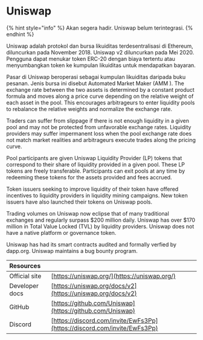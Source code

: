 # Uniswap

{% hint style="info" %}
Akan segera hadir. Uniswap belum terintegrasi.
{% endhint %}

Uniswap adalah protokol dan bursa likuiditas terdesentralisasi di Ethereum, diluncurkan pada November 2018. Uniswap v2 diluncurkan pada Mei 2020. Pengguna dapat menukar token ERC-20 dengan biaya tertentu atau menyumbangkan token ke kumpulan likuiditas untuk mendapatkan bayaran.

Pasar di Uniswap beroperasi sebagai kumpulan likuiditas daripada buku pesanan. Jenis bursa ini disebut Automated Market Maker  \(AMM \). The exchange rate between the two assets is determined by a constant product formula and moves along a price curve depending on the relative weight of each asset in the pool. This encourages arbitrageurs to enter liquidity pools to rebalance the relative weights and normalize the exchange rate.

Traders can suffer from slippage if there is not enough liquidity in a given pool and may not be protected from unfavorable exchange rates. Liquidity providers may suffer impermanent loss when the pool exchange rate does not match market realities and arbitrageurs execute trades along the pricing curve.

Pool participants are given Uniswap Liquidity Provider \(LP\) tokens that correspond to their share of liquidity provided in a given pool. These LP tokens are freely transferable. Participants can exit pools at any time by redeeming these tokens for the assets provided and fees accrued.

Token issuers seeking to improve liquidity of their token have offered incentives to liquidity providers in liquidity mining campaigns. New token issuers have also launched their tokens on Uniswap pools.

Trading volumes on Uniswap now eclipse that of many traditional exchanges and regularly surpass $200 million daily. Uniswap has over $170 million in Total Value Locked \(TVL\) by liquidity providers. Uniswap does not have a native platform or governance token.

Uniswap has had its smart contracts audited and formally verfied by dapp.org. Uniswap maintains a bug bounty program.

| Resources |  |
| :--- | :--- |
| Official site | [https://uniswap.org/](https://uniswap.org/) |
| Developer docs | [https://uniswap.org/docs/v2](https://uniswap.org/docs/v2) |
| GitHub | [https://github.com/Uniswap](https://github.com/Uniswap) |
| Discord | [https://discord.com/invite/EwFs3Pp](https://discord.com/invite/EwFs3Pp) |

